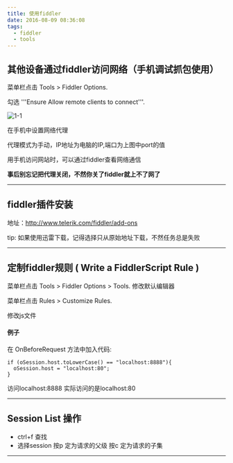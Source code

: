 ```yaml
---
title: 使用fiddler
date: 2016-08-09 08:36:08
tags:
  - fiddler
  - tools
---
```


## 其他设备通过fiddler访问网络（手机调试抓包使用）

菜单栏点击 Tools > Fiddler Options.

勾选 '''Ensure Allow remote clients to connect'''.

![1-1](/img/use-fiddler/1-1.png)

在手机中设置网络代理

代理模式为手动，IP地址为电脑的IP,端口为上图中port的值

用手机访问网站时，可以通过fiddler查看网络通信

**事后别忘记把代理关闭，不然你关了fiddler就上不了网了**

---

## fiddler插件安装

地址：http://www.telerik.com/fiddler/add-ons

tip: 如果使用迅雷下载，记得选择只从原始地址下载，不然任务总是失败

---

## 定制fiddler规则 ( Write a FiddlerScript Rule )

菜单栏点击 Tools > Fiddler Options > Tools. 修改默认编辑器

菜单栏点击 Rules > Customize Rules.

修改js文件

#### 例子

在 OnBeforeRequest 方法中加入代码:

    if (oSession.host.toLowerCase() == "localhost:8888"){
      oSession.host = "localhost:80";
    }

访问localhost:8888 实际访问的是localhost:80

---

## Session List 操作

- ctrl+f 查找
- 选择session 按p 定为请求的父级 按c 定为请求的子集

---

